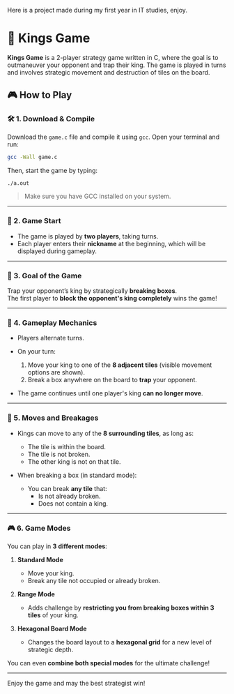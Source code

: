 Here is a project made during my first year in IT studies, enjoy.

# 👑 Kings Game

**Kings Game** is a 2-player strategy game written in C, where the goal is to outmaneuver your opponent and trap their king. The game is played in turns and involves strategic movement and destruction of tiles on the board.

## 🎮 How to Play

### 🛠️ 1. Download & Compile

Download the `game.c` file and compile it using `gcc`. Open your terminal and run:

```bash
gcc -Wall game.c
```

Then, start the game by typing:

```bash
./a.out
```

> Make sure you have GCC installed on your system.

---

### 👤 2. Game Start

- The game is played by **two players**, taking turns.
- Each player enters their **nickname** at the beginning, which will be displayed during gameplay.

---

### 🎯 3. Goal of the Game

Trap your opponent’s king by strategically **breaking boxes**.  
The first player to **block the opponent's king completely** wins the game!

---

### 🎲 4. Gameplay Mechanics

- Players alternate turns.
- On your turn:
  1. Move your king to one of the **8 adjacent tiles** (visible movement options are shown).
  2. Break a box anywhere on the board to **trap** your opponent.

- The game continues until one player's king **can no longer move**.

---

### 🔁 5. Moves and Breakages

- Kings can move to any of the **8 surrounding tiles**, as long as:
  - The tile is within the board.
  - The tile is not broken.
  - The other king is not on that tile.

- When breaking a box (in standard mode):
  - You can break **any tile** that:
    - Is not already broken.
    - Does not contain a king.

---

### 🎮 6. Game Modes

You can play in **3 different modes**:

1. **Standard Mode**  
   - Move your king.
   - Break any tile not occupied or already broken.

2. **Range Mode**  
   - Adds challenge by **restricting you from breaking boxes within 3 tiles** of your king.

3. **Hexagonal Board Mode**  
   - Changes the board layout to a **hexagonal grid** for a new level of strategic depth.

You can even **combine both special modes** for the ultimate challenge!

---

Enjoy the game and may the best strategist win!
